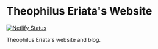 # Theophilus Eriata's Website

[![Netlify Status](https://api.netlify.com/api/v1/badges/ba0ba817-eb79-453d-b439-95ab0e932dd0/deploy-status)](https://app.netlify.com/sites/theophiluse/deploys)

Theophilus Eriata's website and blog.
